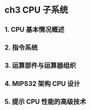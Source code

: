 # ch3 CPU 子系统

## 1. CPU 基本情况概述

## 2. 指令系统

## 3. 运算部件与运算器组织

## 4. MIPS32 架构 CPU 设计

## 5. 提示 CPU 性能的高级技术





